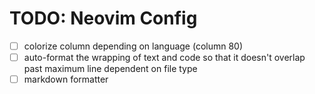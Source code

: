 # TODO: Neovim Config

- [ ] colorize column depending on language (column 80)
- [ ] auto-format the wrapping of text and code so that it doesn't overlap past
      maximum line dependent on file type
- [ ] markdown formatter

